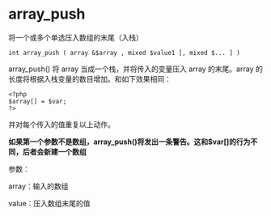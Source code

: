 # array\_push

将一个或多个单选压入数组的末尾（入栈）

```
int array_push ( array &$array , mixed $value1 [, mixed $... ] )
```

array\_push\(\) 将 array 当成一个栈，并将传入的变量压入 array 的末尾。array 的长度将根据入栈变量的数目增加。和如下效果相同：

```
<?php
$array[] = $var;
?>
```

并对每个传入的值重复以上动作。

**如果第一个参数不是数组，array\_push\(\)将发出一条警告。这和$var\[\]的行为不同，后者会新建一个数组**

参数：

array：输入的数组

value：压入数组末尾的值



